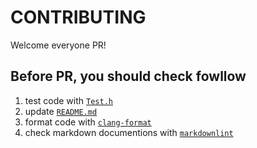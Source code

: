 # CONTRIBUTING

Welcome everyone PR!

## Before PR, you should check fowllow

1. test code with [`Test.h`](./src/Test.h)
2. update [`README.md`](./README.md)
3. format code with [`clang-format`](https://clang.llvm.org/docs/ClangFormat.html)
4. check markdown documentions with [`markdownlint`](https://github.com/DavidAnson/markdownlint)
